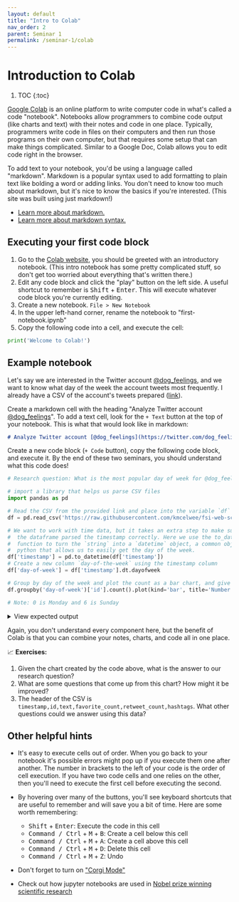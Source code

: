 ```yaml
---
layout: default
title: "Intro to Colab"
nav_order: 2
parent: Seminar 1
permalink: /seminar-1/colab
---
```


# Introduction to Colab

1. TOC
{:toc}

[Google Colab]((https://colab.research.google.com)) is an online platform to write computer code in what's called a 
code "notebook". Notebooks allow programmers to combine code output (like charts and text) with their notes and code in one place. Typically, programmers write code in files on their computers
and then run those programs on their own computer, but that requires some setup
that can make things complicated. Similar to a Google Doc, Colab allows you to
edit code right in the browser.

To add text to your notebook, you'd be using a language called "markdown". Markdown is a
popular syntax used to add formatting to plain text like bolding a word or adding links.
You don't need to know too much about markdown, but it's nice to know the
basics if you're interested. (This site was built using just markdown!)
* [Learn more about markdown.](https://www.markdownguide.org/getting-started/)
* [Learn more about markdown syntax.](https://www.markdownguide.org/basic-syntax/)

## Executing your first code block

1. Go to the [Colab website](https://colab.research.google.com), you should be greeted with an 
introductory notebook. (This intro notebook has some pretty complicated stuff, so don't get
too worried about everything that's written there.)
2. Edit any code block and click the "play" button on the left side. A useful
shortcut to remember is <kbd>Shift</kbd> + <kbd>Enter</kbd>. This will execute 
whatever code block you're currently editing.
3. Create a new notebook. `File > New Notebook`
4. In the upper left-hand corner, rename the notebook to "first-notebook.ipynb"
5. Copy the following code into a cell, and execute the cell:

```python
print('Welcome to Colab!')
```

## Example notebook

Let's say we are interested in the Twitter account [@dog_feelings](https://twitter.com/dog_feelings/),
and we want to know what day of the week the account tweets most frequently.
I already have a CSV of the account's tweets prepared ([link](https://raw.githubusercontent.com/kmcelwee/fsi-web-scraping-seminar/main/data/dog_feelings-tweets.csv)).

Create a markdown cell with the heading "Analyze Twitter account 
[@dog_feelings](https://twitter.com/dog_feelings/)".
To add a text cell, look for the `+ Text` button at the top of your notebook.
This is what that would look like in markdown:

```md
# Analyze Twitter account [@dog_feelings](https://twitter.com/dog_feelings/)
```

Create a new code block (`+ Code` button), copy the following code block,
 and execute it. By the end of these two seminars, you should understand 
 what this code does!

```python
# Research question: What is the most popular day of week for @dog_feelings to tweet?

# import a library that helps us parse CSV files
import pandas as pd

# Read the CSV from the provided link and place into the variable `df` (short for dataframe)
df = pd.read_csv('https://raw.githubusercontent.com/kmcelwee/fsi-web-scraping-seminar/main/data/dog_feelings-tweets.csv')

# We want to work with time data, but it takes an extra step to make sure that
#  the dataframe parsed the timestamp correctly. Here we use the to_datetime
#  function to turn the `string` into a `datetime` object, a common object in
#  python that allows us to easily get the day of the week.
df['timestamp'] = pd.to_datetime(df['timestamp'])
# Create a new column `day-of-the-week` using the timestamp column
df['day-of-week'] = df['timestamp'].dt.dayofweek

# Group by day of the week and plot the count as a bar chart, and give a title!
df.groupby('day-of-week')['id'].count().plot(kind='bar', title='Number of tweets tweeted by @dog_feelings by day of week.')

# Note: 0 is Monday and 6 is Sunday
```

<details> 
    <summary><a class="btn btn-green">View expected output</a></summary>
    <img src="https://www.brownanalytics.com/fsi-web-scraping-seminar/seminar-1/img/colab-output.png" width="400px">
</details>


Again, you don't understand every component here, but the benefit of Colab is 
that you can combine your notes, charts, and code all in one place.

📈 **Exercises:**
1. Given the chart created by the code above, what is the answer to our research question?
2. What are some questions that come up from this chart? How might it be improved?
3. The header of the CSV is `timestamp,id,text,favorite_count,retweet_count,hashtags`. What 
    other questions could we answer using this data?

## Other helpful hints

* It's easy to execute cells out of order. When you go back to your notebook it's
possible errors might pop up if you execute them one after another. The number
in brackets to the left of your code is the order of cell execution.
If you have two code cells and one relies on the other, then you'll need to 
execute the first cell before executing the second.

* By hovering over many of the buttons, you'll see keyboard shortcuts that are 
useful to remember and will save you a bit of time. Here are some worth remembering:
    * <kbd>Shift</kbd> + <kbd>Enter</kbd>: Execute the code in this cell
    * <kbd>Command / Ctrl</kbd> + <kbd>M</kbd> + <kbd>B</kbd>: Create a cell below this cell
    * <kbd>Command / Ctrl</kbd> + <kbd>M</kbd> + <kbd>A</kbd>: Create a cell above this cell
    * <kbd>Command / Ctrl</kbd> + <kbd>M</kbd> + <kbd>D</kbd>: Delete this cell
    * <kbd>Command / Ctrl</kbd> + <kbd>M</kbd> + <kbd>Z</kbd>: Undo

* Don't forget to turn on ["Corgi Mode"](https://twitter.com/GoogleColab/status/1116487177364365313)

* Check out how jupyter notebooks are used in [Nobel prize winning scientific research](https://github.com/jkanner/aapt/blob/master/AAPT-WM19-Romano.ipynb)

